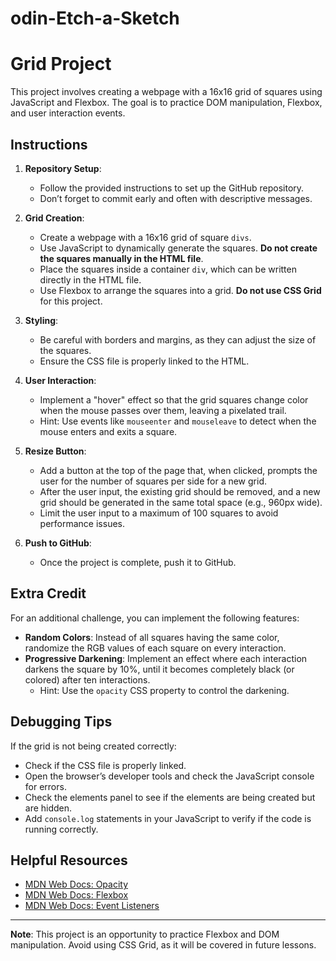 # odin-Etch-a-Sketch

# Grid Project

This project involves creating a webpage with a 16x16 grid of squares using JavaScript and Flexbox. The goal is to practice DOM manipulation, Flexbox, and user interaction events.

## Instructions

1. **Repository Setup**:
   - Follow the provided instructions to set up the GitHub repository.
   - Don’t forget to commit early and often with descriptive messages.

2. **Grid Creation**:
   - Create a webpage with a 16x16 grid of square `divs`.
   - Use JavaScript to dynamically generate the squares. **Do not create the squares manually in the HTML file**.
   - Place the squares inside a container `div`, which can be written directly in the HTML file.
   - Use Flexbox to arrange the squares into a grid. **Do not use CSS Grid** for this project.

3. **Styling**:
   - Be careful with borders and margins, as they can adjust the size of the squares.
   - Ensure the CSS file is properly linked to the HTML.

4. **User Interaction**:
   - Implement a "hover" effect so that the grid squares change color when the mouse passes over them, leaving a pixelated trail.
   - Hint: Use events like `mouseenter` and `mouseleave` to detect when the mouse enters and exits a square.

5. **Resize Button**:
   - Add a button at the top of the page that, when clicked, prompts the user for the number of squares per side for a new grid.
   - After the user input, the existing grid should be removed, and a new grid should be generated in the same total space (e.g., 960px wide).
   - Limit the user input to a maximum of 100 squares to avoid performance issues.

6. **Push to GitHub**:
   - Once the project is complete, push it to GitHub.

## Extra Credit

For an additional challenge, you can implement the following features:

- **Random Colors**: Instead of all squares having the same color, randomize the RGB values of each square on every interaction.
- **Progressive Darkening**: Implement an effect where each interaction darkens the square by 10%, until it becomes completely black (or colored) after ten interactions.
  - Hint: Use the `opacity` CSS property to control the darkening.

## Debugging Tips

If the grid is not being created correctly:

- Check if the CSS file is properly linked.
- Open the browser’s developer tools and check the JavaScript console for errors.
- Check the elements panel to see if the elements are being created but are hidden.
- Add `console.log` statements in your JavaScript to verify if the code is running correctly.

## Helpful Resources

- [MDN Web Docs: Opacity](https://developer.mozilla.org/en-US/docs/Web/CSS/opacity)
- [MDN Web Docs: Flexbox](https://developer.mozilla.org/en-US/docs/Learn/CSS/CSS_layout/Flexbox)
- [MDN Web Docs: Event Listeners](https://developer.mozilla.org/en-US/docs/Web/API/EventTarget/addEventListener)

---

**Note**: This project is an opportunity to practice Flexbox and DOM manipulation. Avoid using CSS Grid, as it will be covered in future lessons.